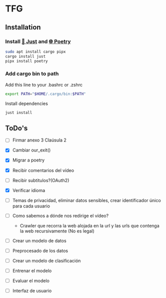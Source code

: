 # TFG

## Installation

### Install [🤖 Just](https://github.com/casey/just) and [🌐 Poetry](https://python-poetry.org/)

```bash
sudo apt install cargo pipx
cargo install just
pipx install poetry
```

### Add cargo bin to path

Add this line to your .bashrc or .zshrc

```bash
export PATH="$HOME/.cargo/bin:$PATH"
```

Install dependencies
```bash
just install
```

## ToDo's

- [ ] Firmar anexo 3 Claúsula 2
- [X] Cambiar our_exit()

- [X] Migrar a poetry
- [X] Recibir comentarios del vídeo
- [ ] Recibir subtitulos?(OAuth2)

- [X] Verificar idioma

- [ ] Temas de privacidad, eliminar datos sensibles, crear identificador único para cada usuario

- [ ] Como sabemos a dónde nos redirige el vídeo?

    - Crawler que recorra la web alojada en la url y las urls que contenga la web recursivamente (No es legal)

- [ ] Crear un modelo de datos

- [ ] Preprocesado de los datos

- [ ] Crear un modelo de clasificación
- [ ] Entrenar el modelo
- [ ] Evaluar el modelo

- [ ] Interfaz de usuario

